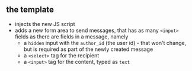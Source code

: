 ## the template

- injects the new JS script
- adds a new form area to send messages, that has as many `<input>` fields as there are fields in a message, namely
  - a `hidden` input with the `author_id` (the user id) - that won't change, but is required as part of the newly created message
  - a `<select>` tag for the recipient
  - a `<input>` tag for the content, typed as `text`
